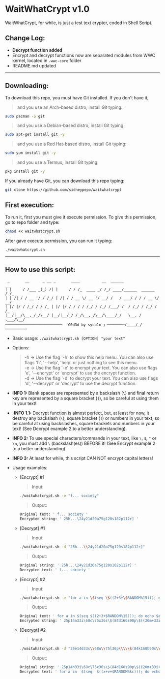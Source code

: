 # WaitWhatCrypt v1.0
WaitWhatCrypt, for while, is just a test text crypter, coded in Shell Script.

## Change Log:
* **Decrypt function added**
* Encrypt and decrypt functions now are separated modules from WWC kernel, located in `.wwc-core` folder
* README.md updated

---

## Downloading:
To download this repo, you must have Git installed. If you don't have it,
> and you use an Arch-based distro, install Git typing:
```bash
sudo pacman -S git
```

> and you use a Debian-based distro, install Git typing:
```bash
sudo apt-get install git -y
```

> and you use a Red Hat-based distro, install Git typing:
```bash
sudo yum install git -y
```


> and you use a Termux, install Git typing:
```bash
pkg install git -y
```

If you already have Git, you can download this repo typing:
```bash
git clone https://github.com/sidneypepo/waitwhatcrypt
```

## First execution:
To run it, first you must give it execute permission. To give this permission, go to repo folder and type:
```bash 
chmod +x waitwhatcrypt.sh
```

After gave execute permission, you can run it typing:
```bash
./waitwhatcrypt.sh
```

---

## How to use this script:
```
 _       __      _ __ _       ____          __  ______                 __
| |     / /___ _(_) /| |     / / /_  ____ _/ /_/ ____/______  ______  / /_
| | /| / / __ '/ / /_/ | /| / / __ \/ __ '/ __/ /   / ___/ / / / __ \/ __/
| |/ |/ / /_/ / / /_ | |/ |/ / / / / /_/ / /_/ /___/ /  / /_/ / /_/ / /_
|__/|__/\__,_/_/\__/ |__/|__/_/ /_/\__,_/\__/\____/_/   \__, / .___/\__/
────────────────────────── 「C0d3d by sysb1n 」────────/____/_/──────────
```

* Basic usage: `./waitwhatcrypt.sh [OPTION] "your text"`

* Options:
    > -h -> Use the flag '-h' to show this help menu. You can also use flags 'h', '--help', 'help' or just nothing to see this menu.  
    > -e -> Use the flag '-e' to encrypt your text. You can also use flags 'e', '--encrypt' or 'encrypt' to use the encrypt function.  
    > -d -> Use the flag '-d' to decrypt your text. You can also use flags 'd', '--decrypt' or 'decrypt' to use the decrypt function.  

* **INFO 1:** Blank spaces are represented by a backslash (`\`) and final return key are represented by a square bracket (`]`), so be careful at using them in your text!
* **·INFO 1.1:** Decrypt function is almost perfect, but, at least for now, it destroy any backslash (`\`), square bracket (`]`) or numbers in your text, so be careful at using backslashes, square brackets and numbers in your text! (See Decrypt example 2 to a better understanding).
* **INFO 2:** To use special characters/commands in your text, like `\`, `$`, `"` or `\n`, you must add `\` (backslash(es)) BEFORE it! (See Encrypt example 2 to a better understanding).
* **INFO 3:** At least for while, this script CAN NOT encrypt capital letters!

* Usage examples:
    * [Encrypt] #1
        > Input:
        ```bash
        ./waitwhatcrypt.sh -e "f... society"
        ```
        
        > Output:
        ```bash
        Original text: ' f... society '
        Encrypted string: ' 25h...\24y21d20a75g120s182p112r] '
        ```  

    * [Decrypt] #1
        > Input:
        ```bash
        ./waitwhatcrypt.sh -d "25h...\\24y21d20a75g120s182p112r]"
        ```
        
        > Output:
        ```bash
        Original string: ' 25h...\24y21d20a75g120s182p112r] '
        Decrypted text: ' f... society '
        ```

    * [Encrypt] #2
        > Input:
        ```bash
        ./waitwhatcrypt.sh -e "for a in \$(seq \$((2+3+\$RANDOM%15))); do echo \$a | tr \"\\\n\" \" \"; done; echo \"\";"
        ```
            
        > Output:
        ```bash
        Original text: ' for a in $(seq $((2+3+$RANDOM%15))); do echo $a | tr "\n" " "; done; echo ""; '
        Encrypted string: ' 25p14n33i\68c\75x36s\$(84d160s90p\$((20m+33i+$RANDOM%12y65o)));\252d105u\320v85m162y133r\$340k\|\546j242v\"\138t"\"\";\432h175c156g540h;\560x145o270d217j\"";] '
        ```

    * [Decrypt] #2
        > Input:
        ```bash
        ./waitwhatcrypt.sh -d "25e14d33s\\68u\\75l36p\\\\\$(84k160b90s\\\\\$((20s+33v+\$RANDOM%12y65h)));\\252m105k\\320e85d162j133c\\\\\$340m\\|\\546s242o\\\"\\\138l\"\\\"\\\";\\432r175o156m540r;\\560o145g270z217p\\\"\";]"
        ```
            
        > Output:
        ```bash
        Original string: ' 25p14n33i\68c\75x36s\$(84d160s90p\$((20m+33i+$RANDOM%12y65o)));\252d105u\320v85m162y133r\$340k\|\546j242v\"\138t"\"\";\432h175c156g540h;\560x145o270d217j\"";] '
        Decrypted text: ' for a in  $(seq  $((x+v+$RANDOM%kc))); do echo  $a | tr "  n" " "; done; echo ""; '
        ```
